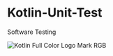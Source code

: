 # Kotlin-Unit-Test
Software Testing

![Kotlin Full Color Logo Mark RGB](https://user-images.githubusercontent.com/59316805/126796878-331a7a02-a8c2-4e02-be88-27a409dababc.png)

